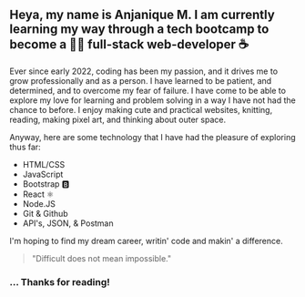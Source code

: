 ## Heya, my name is Anjanique M. I am currently learning my way through a tech bootcamp to become a 👩‍💻 full-stack web-developer ☕️

Ever since early 2022, coding has been my passion, and it drives me to grow professionally and as a person. I have learned to be patient, and determined, 
and to overcome my fear of failure. I have come to be able to explore my love for learning and problem solving in a way I have not had the chance to before. I enjoy
making cute and practical websites, knitting, reading, making pixel art, and thinking about outer space.

Anyway, here are some technology that I have had the pleasure of exploring thus far:

- HTML/CSS
- JavaScript
- Bootstrap 🅱️
- React ⚛️
- Node.JS
- Git & Github
- API's, JSON, & Postman             

I'm hoping to find my dream career, writin' code and makin' a difference. 

> "Difficult does not mean impossible."

### ... Thanks for reading!

<!-- 
- [] add my favorite projects/links that i want people to checkout

-->
